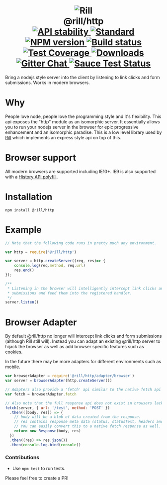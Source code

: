 <h1 align="center">
  <!-- Logo -->
  <img src="https://raw.githubusercontent.com/rill-js/rill/master/Rill-Icon.jpg" alt="Rill"/>
  <br/>
  @rill/http
	<br/>

  <!-- Stability -->
  <a href="https://nodejs.org/api/documentation.html#documentation_stability_index">
    <img src="https://img.shields.io/badge/stability-stable-brightgreen.svg?style=flat-square" alt="API stability"/>
  </a>
  <!-- Standard -->
  <a href="https://github.com/feross/standard">
    <img src="https://img.shields.io/badge/code%20style-standard-brightgreen.svg?style=flat-square" alt="Standard"/>
  </a>
  <!-- NPM version -->
  <a href="https://npmjs.org/package/@rill/http">
    <img src="https://img.shields.io/npm/v/@rill/http.svg?style=flat-square" alt="NPM version"/>
  </a>
  <!-- Travis build -->
  <a href="https://travis-ci.org/rill-js/http">
  <img src="https://img.shields.io/travis/rill-js/http.svg?style=flat-square" alt="Build status"/>
  </a>
  <!-- Coveralls coverage -->
  <a href="https://coveralls.io/github/rill-js/http">
    <img src="https://img.shields.io/coveralls/rill-js/http.svg?style=flat-square" alt="Test Coverage"/>
  </a>
  <!-- Downloads -->
  <a href="https://npmjs.org/package/@rill/http">
    <img src="https://img.shields.io/npm/dm/@rill/http.svg?style=flat-square" alt="Downloads"/>
  </a>
  <!-- Gitter chat -->
  <a href="https://gitter.im/rill-js/rill">
    <img src="https://img.shields.io/gitter/room/rill-js/rill.svg?style=flat-square" alt="Gitter Chat"/>
  </a>
  <!-- Saucelabs -->
  <a href="https://saucelabs.com/u/rill-js">
    <img src="https://saucelabs.com/browser-matrix/rill-js.svg" alt="Sauce Test Status"/>
  </a>
</h1>

Bring a nodejs style server into the client by listening to link clicks and form submissions. Works in modern browsers.

# Why
People love node, people love the programming style and it's flexibility. This api exposes the "http" module as an isomorphic server. It essentially allows you to run your nodejs server in the browser for epic progressive enhancement and an isomorphic paradise. This is a low level library used by [Rill](https://github.com/rill-js/rill) which implements an express style api on top of this.

# Browser support
All modern browsers are supported including IE10+. IE9 is also supported with a [History API polyfill](https://github.com/devote/HTML5-History-API).

# Installation

```console
npm install @rill/http
```

# Example

```javascript
// Note that the following code runs in pretty much any environment.

var http = require('@rill/http')

var server = http.createServer((req, res)=> {
	console.log(req.method, req.url)
	res.end()
});

/**
 * Listening in the browser will intelligently intercept link clicks and form
 * submissions and feed them into the registered handler.
 */
server.listen()
```

# Browser Adapter
By default @rill/http no longer will intercept link clicks and form submissions (although Rill still will). Instead you can adapt an existing @rill/http server to hijack the browser as well as add browser specific features such as cookies.

In the future there may be more adapters for different environments such as mobile.

```javascript
var browserAdapter = require('@rill/http/adapter/browser')
var server = browserAdapter(http.createServer())

// Adapters also provide a 'fetch' api similar to the native fetch api to request things from a server.
var fetch = browserAdapter.fetch

// Also note that the full response api does not exist in browsers lacking fetch (use a polyfill).
fetch(server, { url: '/test', method: 'POST' })
  .then(([body, res]) => {
    // body will be a blob of data created from the response.
    // res contains response meta data (status, statusText, headers and url).
    // You can easily convert this to a native fetch response as well.
    return new Response(body, res)
  })
  .then((res) => res.json())
  .then(console.log.bind(console))
```

### Contributions

* Use `npm test` to run tests.

Please feel free to create a PR!

